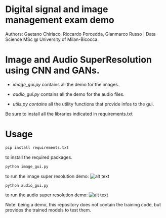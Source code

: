 # Digital signal and image management exam demo
Authors: Gaetano Chiriaco, Riccardo Porcedda, Gianmarco Russo | Data Science MSc @ University of Milan-Bicocca.

# Image and Audio SuperResolution using CNN and GANs.

- *image_gui.py* contains all the demo for the images.

- *audio_gui.py* contains all the demo for the audio files.

- *utils.py contains* all the utility functions that provide infos to the gui.

Be sure to install all the libraries indicated in requirements.txt

# Usage
```sh
pip install requirements.txt
```
to install the required packages.
```sh
python image_gui.py
```
to run the image super resolution demo:
![alt text](https://i.postimg.cc/SQPXQYy5/Schermata-2023-02-16-alle-10-10-19.png)

```sh
python audio_gui.py
```
to run the audio super resolution demo:
![alt text](https://i.postimg.cc/fR1nJZ3M/Schermata-2023-02-16-alle-10-10-52.png)

Note: being a demo, this repository does not contain the training code, but provides the trained models to test them.